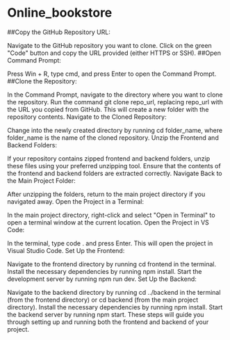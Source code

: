 # Online_bookstore
##Copy the GitHub Repository URL:

Navigate to the GitHub repository you want to clone.
Click on the green "Code" button and copy the URL provided (either HTTPS or SSH).
##Open Command Prompt:

Press Win + R, type cmd, and press Enter to open the Command Prompt.
##Clone the Repository:

In the Command Prompt, navigate to the directory where you want to clone the repository.
Run the command git clone repo_url, replacing repo_url with the URL you copied from GitHub.
This will create a new folder with the repository contents.
Navigate to the Cloned Repository:

Change into the newly created directory by running cd folder_name, where folder_name is the name of the cloned repository.
Unzip the Frontend and Backend Folders:

If your repository contains zipped frontend and backend folders, unzip these files using your preferred unzipping tool.
Ensure that the contents of the frontend and backend folders are extracted correctly.
Navigate Back to the Main Project Folder:

After unzipping the folders, return to the main project directory if you navigated away.
Open the Project in a Terminal:

In the main project directory, right-click and select "Open in Terminal" to open a terminal window at the current location.
Open the Project in VS Code:

In the terminal, type code . and press Enter.
This will open the project in Visual Studio Code.
Set Up the Frontend:

Navigate to the frontend directory by running cd frontend in the terminal.
Install the necessary dependencies by running npm install.
Start the development server by running npm run dev.
Set Up the Backend:

Navigate to the backend directory by running cd ../backend in the terminal (from the frontend directory) or cd backend (from the main project directory).
Install the necessary dependencies by running npm install.
Start the backend server by running npm start.
These steps will guide you through setting up and running both the frontend and backend of your project.
